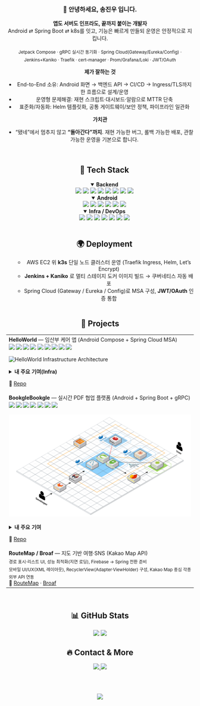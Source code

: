 <div align="center">

### 👋 안녕하세요, 송진우 입니다.
**앱도 서버도 인프라도, 끝까지 붙이는 개발자**  
Android ⇄ Spring Boot ⇄ k8s를 잇고, 기능은 빠르게 만들되 운영은 안정적으로 지킵니다.

<sub>Jetpack Compose · gRPC 실시간 동기화 · Spring Cloud(Gateway/Eureka/Config) · Jenkins+Kaniko · Traefik · cert-manager · Prom/Grafana/Loki · JWT/OAuth</sub>

**제가 잘하는 것**
- End-to-End 소유: Android 화면 → 백엔드 API → CI/CD → Ingress/TLS까지 한 흐름으로 설계/운영
- 운영형 문제해결: 재현 스크립트·대시보드·알람으로 MTTR 단축
- 표준화/자동화: Helm 템플릿화, 공통 게이트웨이/보안 정책, 파이프라인 일관화

**가치관**
- “됐네”에서 멈추지 않고 **“돌아간다”까지**. 재현 가능한 버그, 롤백 가능한 배포, 관찰 가능한 운영을 기본으로 합니다.

  <br/>

  ## 🚀 Tech Stack

  <!-- 백엔드 -->
  <details open>
  <summary><b>Backend</b></summary>
  
  <!-- Badges: flat으로 통일 -->
  <img src="https://img.shields.io/badge/Java-007396?style=flat&logo=openjdk&logoColor=white"/>
  <img src="https://img.shields.io/badge/Spring%20Boot-6DB33F?style=flat&logo=springboot&logoColor=white"/>
  <img src="https://img.shields.io/badge/Spring%20Cloud-6DB33F?style=flat&logo=spring&logoColor=white"/>
  <img src="https://img.shields.io/badge/MyBatis-000000?style=flat&logo=mybatis&logoColor=white"/>
  <img src="https://img.shields.io/badge/REST%20API-121212?style=flat"/>
  <img src="https://img.shields.io/badge/gRPC-1c7bd9?style=flat&logo=google&logoColor=white"/>
  <img src="https://img.shields.io/badge/JWT-000000?style=flat&logo=jsonwebtokens&logoColor=white"/>
  <img src="https://img.shields.io/badge/PostgreSQL-4169E1?style=flat&logo=postgresql&logoColor=white"/>
  </details>

  <!-- 안드로이드 -->
  <details open>
  <summary><b>Android</b></summary>

  <img src="https://img.shields.io/badge/Kotlin-7F52FF?style=flat&logo=kotlin&logoColor=white"/>
  <img src="https://img.shields.io/badge/Android%20Studio-3DDC84?style=flat&logo=androidstudio&logoColor=white"/>
  <img src="https://img.shields.io/badge/Jetpack%20Compose-4285F4?style=flat&logo=jetpackcompose&logoColor=white"/>
  <img src="https://img.shields.io/badge/Room-1C3C3C?style=flat"/>
  <img src="https://img.shields.io/badge/Hilt-5A29E4?style=flat&logo=android&logoColor=white"/>
  <img src="https://img.shields.io/badge/Credential%20Manager-121212?style=flat"/>
  </details>

  <!-- 인프라/데브옵스 -->
  <details open>
  <summary><b>Infra / DevOps</b></summary>

  <img src="https://img.shields.io/badge/Kubernetes(k3s)-326CE5?style=flat&logo=kubernetes&logoColor=white"/>
  <img src="https://img.shields.io/badge/Docker-2496ED?style=flat&logo=docker&logoColor=white"/>
  <img src="https://img.shields.io/badge/Jenkins-D24939?style=flat&logo=jenkins&logoColor=white"/>
  <img src="https://img.shields.io/badge/Traefik-24A1C1?style=flat&logo=traefikproxy&logoColor=white"/>
  <img src="https://img.shields.io/badge/Helm-0F1689?style=flat&logo=helm&logoColor=white"/>
  <img src="https://img.shields.io/badge/Prometheus-E6522C?style=flat&logo=prometheus&logoColor=white"/>
  <img src="https://img.shields.io/badge/Grafana-F46800?style=flat&logo=grafana&logoColor=white"/>
  </details>

  <br/>

  ## 🌍 Deployment
  <!-- 운영/배포 한 줄 설명 (실서비스/학습 인프라 구분) -->
  - AWS EC2 위 **k3s** 단일 노드 클러스터 운영 (Traefik Ingress, Helm, Let’s Encrypt)
  - **Jenkins + Kaniko** 로 멀티 스테이지 도커 이미지 빌드 → 쿠버네티스 자동 배포
  - Spring Cloud (Gateway / Eureka / Config)로 MSA 구성, **JWT/OAuth** 인증 통합

  <br/>

## 💼 Projects

<table>
  <tr>
    <td>
      <b>HelloWorld</b> — 임산부 케어 앱 (Android Compose + Spring Cloud MSA)<br/>
      <sub>
        <img src="https://img.shields.io/badge/Role-Infra%20Lead-181717?style=flat" />
        <img src="https://img.shields.io/badge/k3s-Kubernetes-326CE5?style=flat&logo=kubernetes&logoColor=white" />
        <img src="https://img.shields.io/badge/Jenkins%20%2B%20Kaniko-CI%2FCD-D24939?style=flat&logo=jenkins&logoColor=white" />
        <img src="https://img.shields.io/badge/Traefik-Ingress-24A1C1?style=flat" />
        <img src="https://img.shields.io/badge/cert--manager-TLS-0A7ACC?style=flat" />
        <img src="https://img.shields.io/badge/Helm-Charts-0F1689?style=flat&logo=helm&logoColor=white" />
        <img src="https://img.shields.io/badge/Prometheus%20%7C%20Grafana-Observability-E6522C?style=flat" />
        <img src="https://img.shields.io/badge/PostgreSQL-DB-4169E1?style=flat&logo=postgresql&logoColor=white" />
        <img src="https://img.shields.io/badge/Redis-Cache-DC382D?style=flat&logo=redis&logoColor=white" />
      </sub><br/>

  <img src="assets/helloworld-arch.png" alt="HelloWorld Infrastructure Architecture" width="660"/><br/>

  <details>
    <summary><b>내 주요 기여(Infra)</b></summary>
    <ul>
      <li><b>클러스터</b>: AWS EC2 위 <b>k3s</b> 구성, 네임스페이스(ingress/apps/db/observability) 분리</li>
      <li><b>배포</b>: <b>Jenkins + Kaniko</b> 이미지 빌드·푸시 → Helm/kubectl로 자동 롤링 업데이트</li>
      <li><b>네트워킹</b>: <b>Traefik Ingress</b>, <b>cert-manager</b>로 Let’s Encrypt 자동 TLS, X-Forwarded 헤더 정합</li>
      <li><b>MSA</b>: Spring Cloud <b>Gateway / Eureka / Config</b> 부트스트랩, JWT/OAuth 엔드포인트 집약</li>
      <li><b>데이터</b>: PostgreSQL(서비스별 DB), <b>Redis</b> 캐시/세션, Loki/Promtail 로그 수집, Grafana 대시보드</li>
    </ul>
  </details>

  🔗 <a href="YOUR_HELLOWORLD_REPO">Repo</a>
  </td>
  </tr>

  <tr>
    <td>
      <b>BookgleBookgle</b> — 실시간 PDF 협업 플랫폼 (Android + Spring Boot + gRPC)<br/>
      <sub>
        <img src="https://img.shields.io/badge/Role-Android%20%7C%20Infra-181717?style=flat" />
        <img src="https://img.shields.io/badge/Android-Compose-3DDC84?style=flat&logo=android&logoColor=white" />
        <img src="https://img.shields.io/badge/gRPC-1c7bd9?style=flat" />
        <img src="https://img.shields.io/badge/JWT-000000?style=flat&logo=jsonwebtokens&logoColor=white" />
        <img src="https://img.shields.io/badge/k3s-Cluster-326CE5?style=flat&logo=kubernetes&logoColor=white" />
        <img src="https://img.shields.io/badge/Jenkins%20%2B%20Kaniko-CI%2FCD-D24939?style=flat&logo=jenkins&logoColor=white" />
        <img src="https://img.shields.io/badge/Traefik-Proxy-24A1C1?style=flat" />
      </sub><br/>

  <img src="assets/bookgle-arch.png" alt="BookgleBookgle Architecture" width="660"/><br/>

  <details>
    <summary><b>내 주요 기여</b></summary>
    <ul>
      <li><b>Android</b>: Jetpack Compose 기반 UI/UX, 커스텀 PDF Viewer(페이지 썸네일·하이라이트·주석),
          <b>gRPC 페이지 동기화</b> 및 충돌 처리, Hilt/Room, JWT 인증 연동</li>
      <li><b>Infra</b>: AWS EC2 위 <b>k3s</b> 클러스터 구성, <b>Jenkins+Kaniko</b> 파이프라인으로 이미지 빌드/배포 자동화,
          <b>Traefik Ingress</b> 라우팅·TLS, Helm 차트 템플릿, Prometheus/Grafana 모니터링</li>
      <li><b>Server</b>: Spring Cloud Gateway/Eureka/Config로 MSA 부트스트랩, gRPC 서버 스키마/인터셉터 협업</li>
    </ul>
  </details>

  🔗 <a href="YOUR_REPO_LINK">Repo</a>
</td>
  </tr>

  <tr>
    <td>
      <b>RouteMap / Broaf</b> — 지도 기반 여행·SNS (Kakao Map API)</br>
      <sub>경로 표시·리스트 UI, 성능 최적화(지연 로딩), Firebase → Spring 전환 준비</sub><br/>
      <sub>모바일 UI/UX(XML 레이아웃), RecyclerView(Adapter·ViewHolder) 구성, Kakao Map 중심 각종 외부 API 연동</sub><br/>
      🔗 <a href="https://github.com/openSongce/Routemap">RouteMap</a> · <a href="https://github.com/openSongce/broaf">Broaf</a>
    </td>
  </tr>

</table>

<br>


  ## 📊 GitHub Stats
  <!-- 통계 위젯은 취향껏 1~2개만 사용해도 충분 -->
  <img src="https://github-readme-stats.vercel.app/api?username=openSongce&show_icons=true&hide_title=true" height="140" />
  <img src="https://github-readme-streak-stats.herokuapp.com?user=openSongce" height="140" />
  <!-- <img src="https://github-readme-stats.vercel.app/api/top-langs/?username=openSongce&layout=compact" height="140" /> -->

  <br/>

  ## 🔥 Contact & More
  <a href="mailto:rkddkwl059@naver.com">
    <img src="https://img.shields.io/badge/Email-181717?style=flat&logo=gmail&logoColor=white"/>
  </a>
  <a href="https://your-notion-or-resume-link">
    <img src="https://img.shields.io/badge/Resume-000000?style=flat&logo=readthedocs&logoColor=white"/>
  </a>

  <br/><br/>

  <!-- 작은 디테일: 방문자수 배지 -->
  <img src="https://komarev.com/ghpvc/?username=songjinwoo&style=flat" />

</div>
